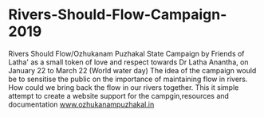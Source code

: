 # Rivers-Should-Flow-Campaign-2019
Rivers Should Flow/Ozhukanam Puzhakal State Campaign by Friends of Latha' as a small token of love and respect towards Dr Latha Anantha, on January 22 to March 22 (World water day)  The idea of the campaign would be to sensitise the public on the importance of maintaining flow in rivers. How could we bring back the flow in our rivers together.   This it simple attempt to create a website support for the campgin,resources and documentation www.ozhukanampuzhakal.in 
